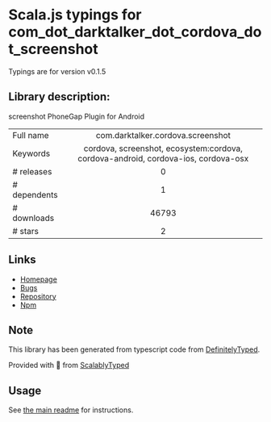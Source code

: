 
# Scala.js typings for com_dot_darktalker_dot_cordova_dot_screenshot

Typings are for version v0.1.5

## Library description:
screenshot PhoneGap Plugin for Android

|                    |                 |
| ------------------ | :-------------: |
| Full name          | com.darktalker.cordova.screenshot |
| Keywords           | cordova, screenshot, ecosystem:cordova, cordova-android, cordova-ios, cordova-osx |
| # releases         | 0 |
| # dependents       | 1 |
| # downloads        | 46793 |
| # stars            | 2 |

## Links
- [Homepage](https://github.com/gitawego/cordova-screenshot#readme)
- [Bugs](https://github.com/gitawego/cordova-screenshot/issues)
- [Repository](https://github.com/gitawego/cordova-screenshot)
- [Npm](https://www.npmjs.com/package/com.darktalker.cordova.screenshot)
    


## Note
This library has been generated from typescript code from [DefinitelyTyped](https://definitelytyped.org).

Provided with :purple_heart: from [ScalablyTyped](https://github.com/oyvindberg/ScalablyTyped)

## Usage
See [the main readme](../../readme.md) for instructions.


